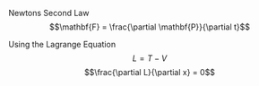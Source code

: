 
Newtons Second Law
$$\mathbf{F} = \frac{\partial \mathbf{P}}{\partial t}$$

Using the Lagrange Equation
$$L = T - V$$
$$\frac{\partial L}{\partial x} = 0$$
